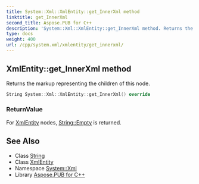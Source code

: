 ```yaml
---
title: System::Xml::XmlEntity::get_InnerXml method
linktitle: get_InnerXml
second_title: Aspose.PUB for C++
description: 'System::Xml::XmlEntity::get_InnerXml method. Returns the markup representing the children of this node in C++.'
type: docs
weight: 400
url: /cpp/system.xml/xmlentity/get_innerxml/
---
```

## XmlEntity::get_InnerXml method


Returns the markup representing the children of this node.

```cpp
String System::Xml::XmlEntity::get_InnerXml() override
```


### ReturnValue

For [XmlEntity](../) nodes, [String::Empty](../../../system/string/empty/) is returned.

## See Also

* Class [String](../../../system/string/)
* Class [XmlEntity](../)
* Namespace [System::Xml](../../)
* Library [Aspose.PUB for C++](../../../)
